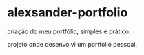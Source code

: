 # alexsander-portfolio
criação do meu portfólio, simples e prático. 

projeto onde desenvolvi um portfolio pessoal.
